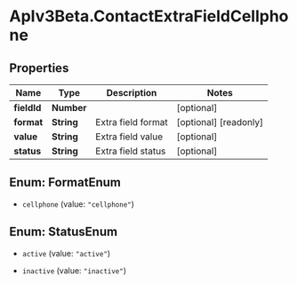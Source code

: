 # ApIv3Beta.ContactExtraFieldCellphone

## Properties

Name | Type | Description | Notes
------------ | ------------- | ------------- | -------------
**fieldId** | **Number** |  | [optional] 
**format** | **String** | Extra field format | [optional] [readonly] 
**value** | **String** | Extra field value | [optional] 
**status** | **String** | Extra field status | [optional] 



## Enum: FormatEnum


* `cellphone` (value: `"cellphone"`)





## Enum: StatusEnum


* `active` (value: `"active"`)

* `inactive` (value: `"inactive"`)




